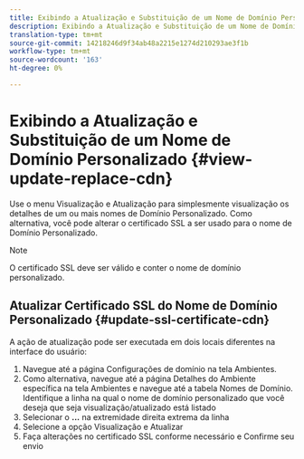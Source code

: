 ```yaml
---
title: Exibindo a Atualização e Substituição de um Nome de Domínio Personalizado
description: Exibindo a Atualização e Substituição de um Nome de Domínio Personalizado
translation-type: tm+mt
source-git-commit: 14218246d9f34ab48a2215e1274d210293ae3f1b
workflow-type: tm+mt
source-wordcount: '163'
ht-degree: 0%

---
```



# Exibindo a Atualização e Substituição de um Nome de Domínio Personalizado  {#view-update-replace-cdn}

Use o menu Visualização e Atualização para simplesmente visualização os detalhes de um ou mais nomes de Domínio Personalizado.
Como alternativa, você pode alterar o certificado SSL a ser usado para o nome de Domínio Personalizado.

>[!NOTE]
>O certificado SSL deve ser válido e conter o nome de domínio personalizado.

## Atualizar Certificado SSL do Nome de Domínio Personalizado {#update-ssl-certificate-cdn}

A ação de atualização pode ser executada em dois locais diferentes na interface do usuário:

1. Navegue até a página Configurações de domínio na tela Ambientes.
1. Como alternativa, navegue até a página Detalhes do Ambiente específica na tela Ambientes e navegue até a tabela Nomes de Domínio.
Identifique a linha na qual o nome de domínio personalizado que você deseja que seja visualização/atualizado está listado
1. Selecionar o **...** na extremidade direita extrema da linha
1. Selecione a opção Visualização e Atualizar
1. Faça alterações no certificado SSL conforme necessário e Confirme seu envio

